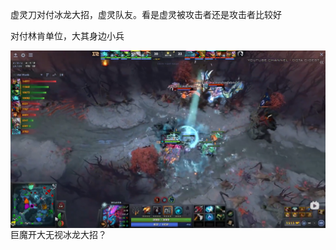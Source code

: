 虚灵刀对付冰龙大招，虚灵队友。看是虚灵被攻击者还是攻击者比较好

对付林肯单位，大其身边小兵

<img src="./img/冰龙大.png" alt="冰龙大" style="zoom: 50%;" align="left" />

巨魔开大无视冰龙大招？